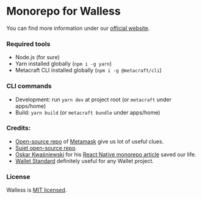 # Monorepo for Walless

You can find more information under our [official website](https://walless.io).

### Required tools
- Node.js (for sure)
- Yarn installed globally (`npm i -g yarn`)
- Metacraft CLI installed globally (`npm i -g @metacraft/cli`)

### CLI commands
- Development: run `yarn dev` at project root (or `metacraft` under apps/home)
- Build: `yarn build` (or `metacraft bundle` under apps/home)

### Credits:
- [Open-source repo](https://github.com/MetaMask/metamask-extension) of [Metamask](https://metamask.io/) give us lot of useful clues.
- [Suiet open-source repo](https://github.com/suiet/suiet).
- [Oskar Kwaśniewski](https://www.callstack.com/blog-author/oskar-kwasniewski) for his [React Native monorepo article](https://www.callstack.com/blog/setting-up-react-native-monorepo-with-yarn-workspaces) saved our life.
- [Wallet Standard](https://github.com/wallet-standard/wallet-standard) definitely useful for any Wallet project.

### License
Walless is [MIT licensed](./LICENSE).
